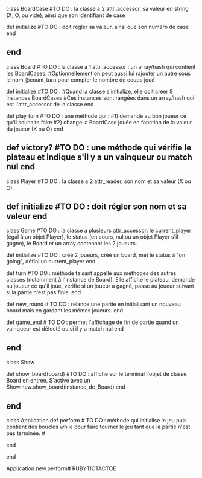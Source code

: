 class BoardCase
  #TO DO : la classe a 2 attr_accessor, sa valeur en string (X, O, ou vide), ainsi que son identifiant de case

  
  def initialize
    #TO DO : doit régler sa valeur, ainsi que son numéro de case
  end
  
end
------------------------------------------------
class Board
  #TO DO : la classe a 1 attr_accessor : un array/hash qui contient les BoardCases.
  #Optionnellement on peut aussi lui rajouter un autre sous le nom @count_turn pour compter le nombre de coups joué


  def initialize
    #TO DO :
    #Quand la classe s'initialize, elle doit créer 9 instances BoardCases
    #Ces instances sont rangées dans un array/hash qui est l'attr_accessor de la classe
  end

  def play_turn
    #TO DO : une méthode qui :
    #1) demande au bon joueur ce qu'il souhaite faire
    #2) change la BoardCase jouée en fonction de la valeur du joueur (X ou O)
  end

  def victory?
    #TO DO : une méthode qui vérifie le plateau et indique s'il y a un vainqueur ou match nul
  end
---------------------------------------------------
class Player
  #TO DO : la classe a 2 attr_reader, son nom et sa valeur (X ou O).

  
  def initialize
    #TO DO : doit régler son nom et sa valeur
  end
----------------------------------------------------------
class Game
  #TO DO : la classe a plusieurs attr_accessor: le current_player (égal à un objet Player), le status (en cours, nul ou un objet Player s'il gagne), le Board et un array contenant les 2 joueurs.

  def initialize
    #TO DO : créé 2 joueurs, créé un board, met le status à "on going", défini un current_player
  end

  def turn
    #TO DO : méthode faisant appelle aux méthodes des autres classes (notamment à l'instance de Board). Elle affiche le plateau, demande au joueur ce qu'il joue, vérifie si un joueur a gagné, passe au joueur suivant si la partie n'est pas finie.
  end

  def new_round
    # TO DO : relance une partie en initialisant un nouveau board mais en gardant les mêmes joueurs.
  end

  def game_end
    # TO DO : permet l'affichage de fin de partie quand un vainqueur est détecté ou si il y a match nul
  end    

end
--------------------------------------------------------------------------

class Show

  def show_board(board)
    #TO DO : affiche sur le terminal l'objet de classe Board en entrée. S'active avec un Show.new.show_board(instance_de_Board)
  end

end
--------------------------------------------------------------------------------------
class Application
  def perform
    # TO DO : méthode qui initialise le jeu puis contient des boucles while pour faire tourner le jeu tant que la partie n'est pas terminée.
    # 

  end

end


Application.new.perform# RUBYTICTACTOE
